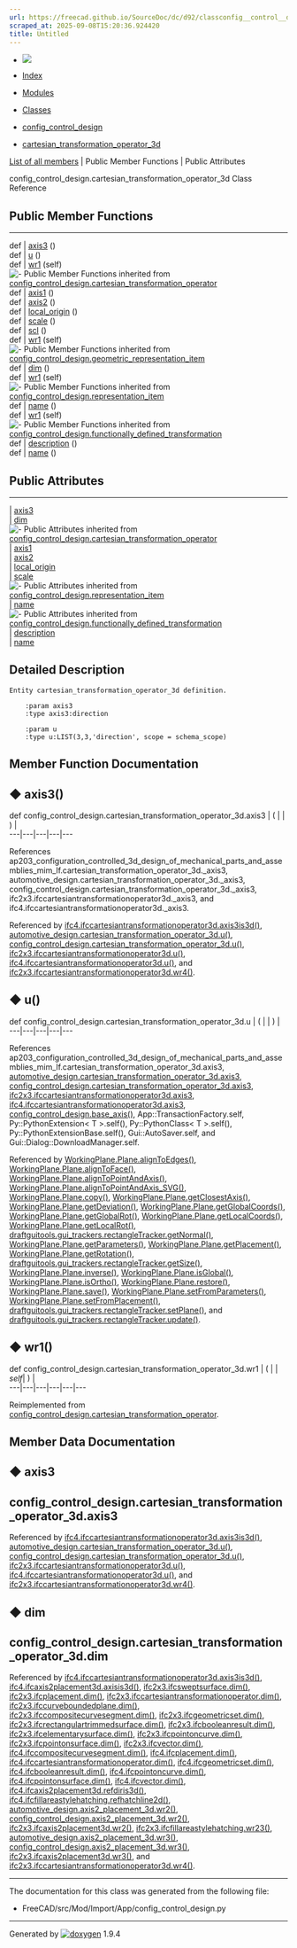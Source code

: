 ```yaml
---
url: https://freecad.github.io/SourceDoc/dc/d92/classconfig__control__design_1_1cartesian__transformation__operator__3d.html
scraped_at: 2025-09-08T15:20:36.924420
title: Untitled
---
```


  * [ ![](https://www.freecad.org/svg/logo-freecad.svg) ](https://freecadweb.org "FreeCAD")
  * [Index](../../index.html "Index")
  * [Modules](../../modules.html "Modules list")
  * [Classes](../../annotated.html "Annotated list")

  * [config_control_design](../../d4/d07/namespaceconfig__control__design.html)
  * [cartesian_transformation_operator_3d](../../dc/d92/classconfig__control__design_1_1cartesian__transformation__operator__3d.html)

[List of all members](../../d7/dce/classconfig__control__design_1_1cartesian__transformation__operator__3d-members.html) | Public Member Functions | Public Attributes

config_control_design.cartesian_transformation_operator_3d Class Reference

##  Public Member Functions  
  
---  
def | [axis3](../../dc/d92/classconfig__control__design_1_1cartesian__transformation__operator__3d.html#acc8555128c98a70a85fd7db2450ed88e) ()  
def | [u](../../dc/d92/classconfig__control__design_1_1cartesian__transformation__operator__3d.html#a5baf8aaa4824ddde29851a74487cc80e) ()  
def | [wr1](../../dc/d92/classconfig__control__design_1_1cartesian__transformation__operator__3d.html#afd21097debcae9ba535fbee796734773) (self)  
![-](../../closed.png) Public Member Functions inherited from
[config_control_design.cartesian_transformation_operator](../../d5/de5/classconfig__control__design_1_1cartesian__transformation__operator.html)  
def | [axis1](../../d5/de5/classconfig__control__design_1_1cartesian__transformation__operator.html#a42e338639c0138b8e5ab1b77290c73e1) ()  
def | [axis2](../../d5/de5/classconfig__control__design_1_1cartesian__transformation__operator.html#a6adba80563c39374cdd700e307173f71) ()  
def | [local_origin](../../d5/de5/classconfig__control__design_1_1cartesian__transformation__operator.html#a627b1767504b08c8436f27a601b0cc3f) ()  
def | [scale](../../d5/de5/classconfig__control__design_1_1cartesian__transformation__operator.html#a806f5707f6e6dc1686f8ffb7dd4dcb42) ()  
def | [scl](../../d5/de5/classconfig__control__design_1_1cartesian__transformation__operator.html#a0f720927aeb8f85e823ae00966334520) ()  
def | [wr1](../../d5/de5/classconfig__control__design_1_1cartesian__transformation__operator.html#a06437e2bc2271b9f251dae4e14d9519a) (self)  
![-](../../closed.png) Public Member Functions inherited from
[config_control_design.geometric_representation_item](../../d3/d18/classconfig__control__design_1_1geometric__representation__item.html)  
def | [dim](../../d3/d18/classconfig__control__design_1_1geometric__representation__item.html#aac385fb99d009b699d0d77f10ebdc5f1) ()  
def | [wr1](../../d3/d18/classconfig__control__design_1_1geometric__representation__item.html#a779ebde9495ea4132b585e06aa418f13) (self)  
![-](../../closed.png) Public Member Functions inherited from
[config_control_design.representation_item](../../d9/d69/classconfig__control__design_1_1representation__item.html)  
def | [name](../../d9/d69/classconfig__control__design_1_1representation__item.html#a5ea878073c85170f328deff23a9c5732) ()  
def | [wr1](../../d9/d69/classconfig__control__design_1_1representation__item.html#a4cdc1db49341dedc8f271ec89801c713) (self)  
![-](../../closed.png) Public Member Functions inherited from
[config_control_design.functionally_defined_transformation](../../d8/dc7/classconfig__control__design_1_1functionally__defined__transformation.html)  
def | [description](../../d8/dc7/classconfig__control__design_1_1functionally__defined__transformation.html#ae44b8c16612867c56175546d74bf35ec) ()  
def | [name](../../d8/dc7/classconfig__control__design_1_1functionally__defined__transformation.html#a416cf502b074fbf5526e1c94e16e1911) ()  
  
##  Public Attributes  
  
---  
|
[axis3](../../dc/d92/classconfig__control__design_1_1cartesian__transformation__operator__3d.html#a5c0d31c67c4e2bef7beb935b0dade8d3)  
|
[dim](../../dc/d92/classconfig__control__design_1_1cartesian__transformation__operator__3d.html#a472d67664078763aa87d2108d8974c82)  
![-](../../closed.png) Public Attributes inherited from
[config_control_design.cartesian_transformation_operator](../../d5/de5/classconfig__control__design_1_1cartesian__transformation__operator.html)  
|
[axis1](../../d5/de5/classconfig__control__design_1_1cartesian__transformation__operator.html#ae5b9329868a3e499d466a1f06b5ffb0c)  
|
[axis2](../../d5/de5/classconfig__control__design_1_1cartesian__transformation__operator.html#ad8e26581c8c6f7deaad9c50b4e75bf0b)  
|
[local_origin](../../d5/de5/classconfig__control__design_1_1cartesian__transformation__operator.html#a23767fcf254f1d010636bafffdef7e10)  
|
[scale](../../d5/de5/classconfig__control__design_1_1cartesian__transformation__operator.html#a7e507aadcc7e8f02c4c4b9d11d0b35de)  
![-](../../closed.png) Public Attributes inherited from
[config_control_design.representation_item](../../d9/d69/classconfig__control__design_1_1representation__item.html)  
|
[name](../../d9/d69/classconfig__control__design_1_1representation__item.html#a0e8be677f8410825a46422f3c0e1c128)  
![-](../../closed.png) Public Attributes inherited from
[config_control_design.functionally_defined_transformation](../../d8/dc7/classconfig__control__design_1_1functionally__defined__transformation.html)  
|
[description](../../d8/dc7/classconfig__control__design_1_1functionally__defined__transformation.html#ab6161af9f92bfbbdb43dde34766c61c2)  
|
[name](../../d8/dc7/classconfig__control__design_1_1functionally__defined__transformation.html#a3cf3567b9048c7cb161b02e12007dce4)  
  
## Detailed Description

    
    
    Entity cartesian_transformation_operator_3d definition.
    
        :param axis3
        :type axis3:direction
    
        :param u
        :type u:LIST(3,3,'direction', scope = schema_scope)

## Member Function Documentation

## ◆ axis3()

def config_control_design.cartesian_transformation_operator_3d.axis3  | ( | | ) |   
---|---|---|---|---  
  
References
ap203_configuration_controlled_3d_design_of_mechanical_parts_and_assemblies_mim_lf.cartesian_transformation_operator_3d._axis3,
automotive_design.cartesian_transformation_operator_3d._axis3,
config_control_design.cartesian_transformation_operator_3d._axis3,
ifc2x3.ifccartesiantransformationoperator3d._axis3, and
ifc4.ifccartesiantransformationoperator3d._axis3.

Referenced by
[ifc4.ifccartesiantransformationoperator3d.axis3is3d()](../../d0/d2f/classifc4_1_1ifccartesiantransformationoperator3d.html#ad896e8cc3cd14db5cdcec81e4786eec1),
[automotive_design.cartesian_transformation_operator_3d.u()](../../da/dc9/classautomotive__design_1_1cartesian__transformation__operator__3d.html#a93ad607ccd632cf3f067cac4ca8afa02),
[config_control_design.cartesian_transformation_operator_3d.u()](../../dc/d92/classconfig__control__design_1_1cartesian__transformation__operator__3d.html#a5baf8aaa4824ddde29851a74487cc80e),
[ifc2x3.ifccartesiantransformationoperator3d.u()](../../de/d03/classifc2x3_1_1ifccartesiantransformationoperator3d.html#a7acd68f595b2831cdecb751bbaff64e9),
[ifc4.ifccartesiantransformationoperator3d.u()](../../d0/d2f/classifc4_1_1ifccartesiantransformationoperator3d.html#acd7a3b7aa6700b8236bc0f4bcef9b042),
and
[ifc2x3.ifccartesiantransformationoperator3d.wr4()](../../de/d03/classifc2x3_1_1ifccartesiantransformationoperator3d.html#a68b1818b4a81ee6941337c29f3f4d8d7).

## ◆ u()

def config_control_design.cartesian_transformation_operator_3d.u  | ( | | ) |   
---|---|---|---|---  
  
References
ap203_configuration_controlled_3d_design_of_mechanical_parts_and_assemblies_mim_lf.cartesian_transformation_operator_3d.axis3,
[automotive_design.cartesian_transformation_operator_3d.axis3](../../da/dc9/classautomotive__design_1_1cartesian__transformation__operator__3d.html#a81458ed29f35087a0ff38ff69448580c),
[config_control_design.cartesian_transformation_operator_3d.axis3](../../dc/d92/classconfig__control__design_1_1cartesian__transformation__operator__3d.html#a5c0d31c67c4e2bef7beb935b0dade8d3),
[ifc2x3.ifccartesiantransformationoperator3d.axis3](../../de/d03/classifc2x3_1_1ifccartesiantransformationoperator3d.html#a38d8285e232afb9a86ae4a621038c0b1),
[ifc4.ifccartesiantransformationoperator3d.axis3](../../d0/d2f/classifc4_1_1ifccartesiantransformationoperator3d.html#a6235e91563c262d7ad125012f329a756),
[config_control_design.base_axis()](../../d4/d07/namespaceconfig__control__design.html#a27ab6c51a23f703ff3836fee093ba553),
App::TransactionFactory.self, Py::PythonExtension< T >.self(),
Py::PythonClass< T >.self(), Py::PythonExtensionBase.self(),
Gui::AutoSaver.self, and Gui::Dialog::DownloadManager.self.

Referenced by
[WorkingPlane.Plane.alignToEdges()](../../d3/d93/classWorkingPlane_1_1Plane.html#a2b0086560d271d6958820d7f84b0d789),
[WorkingPlane.Plane.alignToFace()](../../d3/d93/classWorkingPlane_1_1Plane.html#aac15aec2ff8ab925af8ff8d893c5486d),
[WorkingPlane.Plane.alignToPointAndAxis()](../../d3/d93/classWorkingPlane_1_1Plane.html#ab85860830e3debec48d3cdb58d30621a),
[WorkingPlane.Plane.alignToPointAndAxis_SVG()](../../d3/d93/classWorkingPlane_1_1Plane.html#a53cb561d317b813ea9a22ef8e319104d),
[WorkingPlane.Plane.copy()](../../d3/d93/classWorkingPlane_1_1Plane.html#ad5a25c4e17593442d7a38bd51cf7167a),
[WorkingPlane.Plane.getClosestAxis()](../../d3/d93/classWorkingPlane_1_1Plane.html#ab3435ec06fdc07f4589cc099b222f346),
[WorkingPlane.Plane.getDeviation()](../../d3/d93/classWorkingPlane_1_1Plane.html#a2ae22a5c95a907b888beaab5f220dcef),
[WorkingPlane.Plane.getGlobalCoords()](../../d3/d93/classWorkingPlane_1_1Plane.html#a1b8410be9ee2eefb1e5c3902d4d1a230),
[WorkingPlane.Plane.getGlobalRot()](../../d3/d93/classWorkingPlane_1_1Plane.html#a8b62e2ed891883d73463f7a799afc44a),
[WorkingPlane.Plane.getLocalCoords()](../../d3/d93/classWorkingPlane_1_1Plane.html#ab4027587aa29bc4393a52df8159376e1),
[WorkingPlane.Plane.getLocalRot()](../../d3/d93/classWorkingPlane_1_1Plane.html#ac6d4009cbda9d7d73c9eda40206c5c44),
[draftguitools.gui_trackers.rectangleTracker.getNormal()](../../d7/d8d/classdraftguitools_1_1gui__trackers_1_1rectangleTracker.html#a9d021360186437020cb8d294aa7b594d),
[WorkingPlane.Plane.getParameters()](../../d3/d93/classWorkingPlane_1_1Plane.html#a22bffbf8caab92f815500ed57b857427),
[WorkingPlane.Plane.getPlacement()](../../d3/d93/classWorkingPlane_1_1Plane.html#aeb4cd9d5da24076f5984cfd0994ed75f),
[WorkingPlane.Plane.getRotation()](../../d3/d93/classWorkingPlane_1_1Plane.html#aa6f928c6a6a4719ea9c699e7a9a3a77b),
[draftguitools.gui_trackers.rectangleTracker.getSize()](../../d7/d8d/classdraftguitools_1_1gui__trackers_1_1rectangleTracker.html#afc397a50b7aff2b85bd34fec4f3577f3),
[WorkingPlane.Plane.inverse()](../../d3/d93/classWorkingPlane_1_1Plane.html#a20d2c59edaae7ee2f89658d1d73b7b9d),
[WorkingPlane.Plane.isGlobal()](../../d3/d93/classWorkingPlane_1_1Plane.html#ab22fb0193373902a72efe7c9d287879c),
[WorkingPlane.Plane.isOrtho()](../../d3/d93/classWorkingPlane_1_1Plane.html#a223b1c266d05af427d39ecd06acfcb05),
[WorkingPlane.Plane.restore()](../../d3/d93/classWorkingPlane_1_1Plane.html#abe9dafedd4a855a65c40666b5391f4a3),
[WorkingPlane.Plane.save()](../../d3/d93/classWorkingPlane_1_1Plane.html#a5f765f888050e49b7ee71785e689d0fd),
[WorkingPlane.Plane.setFromParameters()](../../d3/d93/classWorkingPlane_1_1Plane.html#a417c10c501c570723b1c6b471da3fa13),
[WorkingPlane.Plane.setFromPlacement()](../../d3/d93/classWorkingPlane_1_1Plane.html#ab9f10a2a72fa2ba198adbfad26ec26c2),
[draftguitools.gui_trackers.rectangleTracker.setPlane()](../../d7/d8d/classdraftguitools_1_1gui__trackers_1_1rectangleTracker.html#abb9d6e0ce18aee728f47cc0111f14878),
and
[draftguitools.gui_trackers.rectangleTracker.update()](../../d7/d8d/classdraftguitools_1_1gui__trackers_1_1rectangleTracker.html#acedcfce459af33f633a1aa7e57501a7f).

## ◆ wr1()

def config_control_design.cartesian_transformation_operator_3d.wr1  | ( |  | _self_| ) |   
---|---|---|---|---|---  
  
Reimplemented from
[config_control_design.cartesian_transformation_operator](../../d5/de5/classconfig__control__design_1_1cartesian__transformation__operator.html#a06437e2bc2271b9f251dae4e14d9519a).

## Member Data Documentation

## ◆ axis3

config_control_design.cartesian_transformation_operator_3d.axis3  
---  
  
Referenced by
[ifc4.ifccartesiantransformationoperator3d.axis3is3d()](../../d0/d2f/classifc4_1_1ifccartesiantransformationoperator3d.html#ad896e8cc3cd14db5cdcec81e4786eec1),
[automotive_design.cartesian_transformation_operator_3d.u()](../../da/dc9/classautomotive__design_1_1cartesian__transformation__operator__3d.html#a93ad607ccd632cf3f067cac4ca8afa02),
[config_control_design.cartesian_transformation_operator_3d.u()](../../dc/d92/classconfig__control__design_1_1cartesian__transformation__operator__3d.html#a5baf8aaa4824ddde29851a74487cc80e),
[ifc2x3.ifccartesiantransformationoperator3d.u()](../../de/d03/classifc2x3_1_1ifccartesiantransformationoperator3d.html#a7acd68f595b2831cdecb751bbaff64e9),
[ifc4.ifccartesiantransformationoperator3d.u()](../../d0/d2f/classifc4_1_1ifccartesiantransformationoperator3d.html#acd7a3b7aa6700b8236bc0f4bcef9b042),
and
[ifc2x3.ifccartesiantransformationoperator3d.wr4()](../../de/d03/classifc2x3_1_1ifccartesiantransformationoperator3d.html#a68b1818b4a81ee6941337c29f3f4d8d7).

## ◆ dim

config_control_design.cartesian_transformation_operator_3d.dim  
---  
  
Referenced by
[ifc4.ifccartesiantransformationoperator3d.axis3is3d()](../../d0/d2f/classifc4_1_1ifccartesiantransformationoperator3d.html#ad896e8cc3cd14db5cdcec81e4786eec1),
[ifc4.ifcaxis2placement3d.axisis3d()](../../d1/db1/classifc4_1_1ifcaxis2placement3d.html#ab2f3c3d035505e73f4c12cbceeeae151),
[ifc2x3.ifcsweptsurface.dim()](../../d6/df8/classifc2x3_1_1ifcsweptsurface.html#a5eb3187a1e204615771d1c71c0e05346),
[ifc2x3.ifcplacement.dim()](../../dd/dfd/classifc2x3_1_1ifcplacement.html#ac4dbcef9f43207432d3fa6d838dbdfb7),
[ifc2x3.ifccartesiantransformationoperator.dim()](../../d8/d5d/classifc2x3_1_1ifccartesiantransformationoperator.html#ad46e1f75ce8f2e0d1937c900059809bb),
[ifc2x3.ifccurveboundedplane.dim()](../../d2/dff/classifc2x3_1_1ifccurveboundedplane.html#a4b77cf901367c1cd92ffe6ef787c2f69),
[ifc2x3.ifccompositecurvesegment.dim()](../../dd/d6e/classifc2x3_1_1ifccompositecurvesegment.html#a6014167f48b54f55af87dec16702de32),
[ifc2x3.ifcgeometricset.dim()](../../dc/dab/classifc2x3_1_1ifcgeometricset.html#af569a780b93b69b4dce81b08ddd66f89),
[ifc2x3.ifcrectangulartrimmedsurface.dim()](../../d6/d82/classifc2x3_1_1ifcrectangulartrimmedsurface.html#a9864cd346a9caa1e4e8cf5a282192889),
[ifc2x3.ifcbooleanresult.dim()](../../dd/d21/classifc2x3_1_1ifcbooleanresult.html#aa2c029e00fa7348f4841b70fb651f921),
[ifc2x3.ifcelementarysurface.dim()](../../dc/d78/classifc2x3_1_1ifcelementarysurface.html#aa9fc1e4bb64357615bba0ad16fa6bc10),
[ifc2x3.ifcpointoncurve.dim()](../../d4/dfb/classifc2x3_1_1ifcpointoncurve.html#a97ff0b230b758d8c719d3dbe23a653a8),
[ifc2x3.ifcpointonsurface.dim()](../../d0/d83/classifc2x3_1_1ifcpointonsurface.html#a470f7e831cabe7ab72d99a5afbcb5906),
[ifc2x3.ifcvector.dim()](../../d3/d7f/classifc2x3_1_1ifcvector.html#acba206090ebaf1068c18b522050ab356),
[ifc4.ifccompositecurvesegment.dim()](../../da/d5c/classifc4_1_1ifccompositecurvesegment.html#af5316372982441eb627ec543094e86aa),
[ifc4.ifcplacement.dim()](../../d4/da3/classifc4_1_1ifcplacement.html#a4ff119d99b8ac53bebec7145128d0452),
[ifc4.ifccartesiantransformationoperator.dim()](../../d4/d39/classifc4_1_1ifccartesiantransformationoperator.html#a0a344ffdcb72a602de421822f59573dc),
[ifc4.ifcgeometricset.dim()](../../d1/d95/classifc4_1_1ifcgeometricset.html#a795b14ef2879e9acc0c066d66e122b9b),
[ifc4.ifcbooleanresult.dim()](../../d0/d2c/classifc4_1_1ifcbooleanresult.html#aa87cd3a0d4ac5e137c88d13ce336ba19),
[ifc4.ifcpointoncurve.dim()](../../d3/d46/classifc4_1_1ifcpointoncurve.html#ab0edcecba3e98c552d95d8ec2cbfd963),
[ifc4.ifcpointonsurface.dim()](../../d5/df4/classifc4_1_1ifcpointonsurface.html#a400416d6b069afa2e89e5d43ec6a37f1),
[ifc4.ifcvector.dim()](../../d0/d94/classifc4_1_1ifcvector.html#a472491a5b13134e67210054e2ac45890),
[ifc4.ifcaxis2placement3d.refdiris3d()](../../d1/db1/classifc4_1_1ifcaxis2placement3d.html#a2249e08fb14d97b33009f9638979ba10),
[ifc4.ifcfillareastylehatching.refhatchline2d()](../../d3/d40/classifc4_1_1ifcfillareastylehatching.html#a775eb971d46de59a558c12d4cbf073d2),
[automotive_design.axis2_placement_3d.wr2()](../../d8/d42/classautomotive__design_1_1axis2__placement__3d.html#a53e4146e50cdc12f6f425f5ae2a015e7),
[config_control_design.axis2_placement_3d.wr2()](../../dd/d2a/classconfig__control__design_1_1axis2__placement__3d.html#a8510a502b056a9261c4b9cf7323f51b4),
[ifc2x3.ifcaxis2placement3d.wr2()](../../d8/dbf/classifc2x3_1_1ifcaxis2placement3d.html#aab8fcc584ec7c8fa06ffd345c95b8663),
[ifc2x3.ifcfillareastylehatching.wr23()](../../da/d61/classifc2x3_1_1ifcfillareastylehatching.html#a8a321538b336a12f4d031b3c01cb3784),
[automotive_design.axis2_placement_3d.wr3()](../../d8/d42/classautomotive__design_1_1axis2__placement__3d.html#aef9f7d5b239a07bf44a95014ce73b61d),
[config_control_design.axis2_placement_3d.wr3()](../../dd/d2a/classconfig__control__design_1_1axis2__placement__3d.html#aea36ab2e3de9512bb5d028dfeaea109b),
[ifc2x3.ifcaxis2placement3d.wr3()](../../d8/dbf/classifc2x3_1_1ifcaxis2placement3d.html#a6df2d82e8ad19735331147ae1689c8be),
and
[ifc2x3.ifccartesiantransformationoperator3d.wr4()](../../de/d03/classifc2x3_1_1ifccartesiantransformationoperator3d.html#a68b1818b4a81ee6941337c29f3f4d8d7).

* * *

The documentation for this class was generated from the following file:

  * FreeCAD/src/Mod/Import/App/config_control_design.py

* * *

Generated by
[![doxygen](../../doxygen.svg)](https://www.doxygen.org/index.html) 1.9.4

